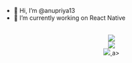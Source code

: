 - 👋 Hi, I’m @anupriya13
- 🌱 I’m currently working on React Native


<p align="center">
  </br>
  
  <a href="https://git.io/streak-stats">
    <img src=https://streak-stats.demolab.com/?user=anupriya13&&theme=tokyonight&&hide_border=true&card_width=495>
  </a>
  </br>
  <a href="https://github.com/anuraghazra/github-readme-stats">
    <img src=https://github-readme-stats-git-masterrstaa-rickstaa.vercel.app/api?username=anupriya13&hide_border=true&show_icons=true&theme=tokyonight&card_width=495 />
  </a>
  </br>  
  <a href="https://github.com/anuraghazra/github-readme-stats">
    <img src=https://github-readme-stats-git-masterrstaa-rickstaa.vercel.app/api/top-langs/?username=anupriya13&hide_border=true&langs_count=5&show_icons=true&card_width=495&theme=tokyonight&hide=javascript,html,css>
  </a>a>
</p>

<!---
anupriya13/anupriya13 is a ✨ special ✨ repository because its `README.md` (this file) appears on your GitHub profile.
You can click the Preview link to take a look at your changes.
--->
